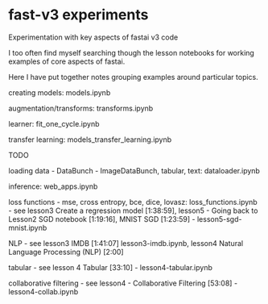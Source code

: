# fast-v3 experiments

Experimentation with key aspects of fastai v3 code

I too often find myself searching though the lesson notebooks for working examples of core aspects of fastai. 

Here I have put together notes grouping examples around particular topics. 

creating models:            models.ipynb

augmentation/transforms:    transforms.ipynb

learner:                    fit_one_cycle.ipynb

transfer learning:          models_transfer_learning.ipynb

TODO

loading data - DataBunch - ImageDataBunch, tabular, text: dataloader.ipynb

inference: web_apps.ipynb

loss functions - mse, cross entropy, bce, dice, lovasz: loss_functions.ipynb - see lesson3 Create a regression model [1:38:59], lesson5 - Going back to Lesson2 SGD notebook [1:19:16], MNIST SGD [1:23:59] - lesson5-sgd-mnist.ipynb 

NLP - see lesson3 IMDB [1:41:07] lesson3-imdb.ipynb, lesson4 Natural Language Processing (NLP) [2:00]

tabular - see lesson 4 Tabular [33:10] - lesson4-tabular.ipynb

collaborative filtering - see lesson4 - Collaborative Filtering [53:08] - lesson4-collab.ipynb



